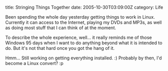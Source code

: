 title: Stringing Things Together
date: 2005-10-30T03:09:00Z
category: Life

Been spending the whole day yesterday getting things to work in Linux. Currently it can access to the Internet, playing my DVDs and MP3s, as well as doing most stuff that I can think of at the moment.

To describe the whole experience, well… it really reminds me of those Windows 95 days when I want to do anything beyond what it is intended to do. But it's not that hard once you got the hang of it.

Hmm… Still working on getting everything installed. :) Probably by then, I'd become a Linux convert? :p
